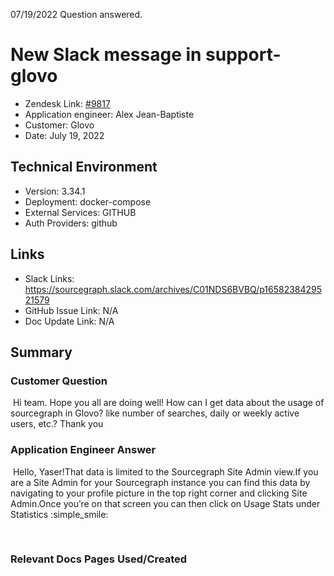 07/19/2022 Question answered.
# New Slack message in support-glovo <!-- Ticket Title  Hint: include keywords to make it searchable -->

- Zendesk Link: [#9817](https://sourcegraph.zendesk.com/agent/tickets/9817)
- Application engineer: Alex Jean-Baptiste
- Customer: Glovo <!-- Redact if this contains personally identifying information -->
- Date: July 19, 2022

<!-- Data populated from integration, speak to Ben Gordon or Michael Bali if not working -->
<!-- During Internal team trial, fill missing data manually (we are waiting for all data to sync) -->

## Technical Environment
- Version: 3.34.1​
- Deployment: docker-compose
- External Services: GITHUB
- Auth Providers: github


## Links
<!-- Data for application engineer manual entry -->
- Slack Links: https://sourcegraph.slack.com/archives/C01NDS6BVBQ/p1658238429521579
- GitHub Issue Link: N/A
- Doc Update Link: N/A

## Summary
### Customer Question
​
​Hi team. Hope you all are doing well!
How can I get data about the usage of sourcegraph in Glovo? like number of searches, daily or weekly active users, etc.?
Thank you

### Application Engineer Answer
​
​Hello, Yaser!That data is limited to the Sourcegraph Site Admin view.If you are a Site Admin for your Sourcegraph instance you can find this data by navigating to your profile picture in the top right corner and clicking Site Admin.Once you’re on that screen you can then click on Usage Stats under Statistics :simple_smile:

​

### Relevant Docs Pages Used/Created

<!-- Once complete, upload a copy to https://github.com/sourcegraph/support-tools-internal/tree/main/resolved-tickets as a .md file -->
<!-- Name the file 9817.md -->
